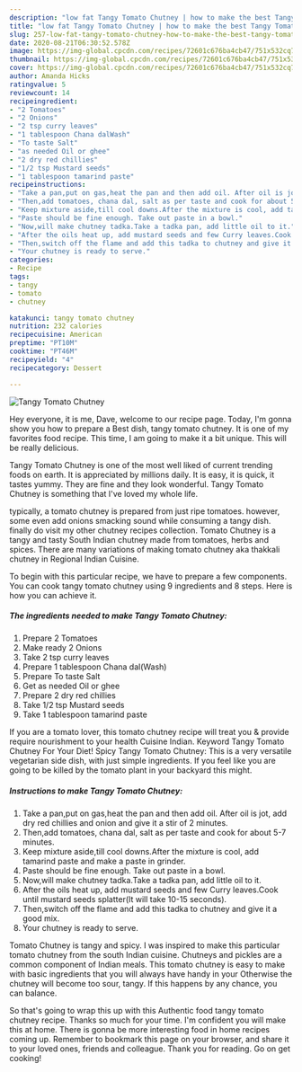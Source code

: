 ```yaml
---
description: "low fat Tangy Tomato Chutney | how to make the best Tangy Tomato Chutney"
title: "low fat Tangy Tomato Chutney | how to make the best Tangy Tomato Chutney"
slug: 257-low-fat-tangy-tomato-chutney-how-to-make-the-best-tangy-tomato-chutney
date: 2020-08-21T06:30:52.578Z
image: https://img-global.cpcdn.com/recipes/72601c676ba4cb47/751x532cq70/tangy-tomato-chutney-recipe-main-photo.jpg
thumbnail: https://img-global.cpcdn.com/recipes/72601c676ba4cb47/751x532cq70/tangy-tomato-chutney-recipe-main-photo.jpg
cover: https://img-global.cpcdn.com/recipes/72601c676ba4cb47/751x532cq70/tangy-tomato-chutney-recipe-main-photo.jpg
author: Amanda Hicks
ratingvalue: 5
reviewcount: 14
recipeingredient:
- "2 Tomatoes"
- "2 Onions"
- "2 tsp curry leaves"
- "1 tablespoon Chana dalWash"
- "To taste Salt"
- "as needed Oil or ghee"
- "2 dry red chillies"
- "1/2 tsp Mustard seeds"
- "1 tablespoon tamarind paste"
recipeinstructions:
- "Take a pan,put on gas,heat the pan and then add oil. After oil is jot, add dry red chillies and onion and give it a stir of 2 minutes."
- "Then,add tomatoes, chana dal, salt as per taste and cook for about 5-7 minutes."
- "Keep mixture aside,till cool downs.After the mixture is cool, add tamarind paste and make a paste in grinder."
- "Paste should be fine enough. Take out paste in a bowl."
- "Now,will make chutney tadka.Take a tadka pan, add little oil to it."
- "After the oils heat up, add mustard seeds and few Curry leaves.Cook until mustard seeds splatter(It will take 10-15 seconds)."
- "Then,switch off the flame and add this tadka to chutney and give it a good mix."
- "Your chutney is ready to serve."
categories:
- Recipe
tags:
- tangy
- tomato
- chutney

katakunci: tangy tomato chutney 
nutrition: 232 calories
recipecuisine: American
preptime: "PT10M"
cooktime: "PT46M"
recipeyield: "4"
recipecategory: Dessert

---
```



![Tangy Tomato Chutney](https://img-global.cpcdn.com/recipes/72601c676ba4cb47/751x532cq70/tangy-tomato-chutney-recipe-main-photo.jpg)

Hey everyone, it is me, Dave, welcome to our recipe page. Today, I'm gonna show you how to prepare a Best dish, tangy tomato chutney. It is one of my favorites food recipe. This time, I am going to make it a bit unique. This will be really delicious.

Tangy Tomato Chutney is one of the most well liked of current trending foods on earth. It is appreciated by millions daily. It is easy, it is quick, it tastes yummy. They are fine and they look wonderful. Tangy Tomato Chutney is something that I've loved my whole life.

typically, a tomato chutney is prepared from just ripe tomatoes. however, some even add onions smacking sound while consuming a tangy dish. finally do visit my other chutney recipes collection. Tomato Chutney is a tangy and tasty South Indian chutney made from tomatoes, herbs and spices. There are many variations of making tomato chutney aka thakkali chutney in Regional Indian Cuisine.


To begin with this particular recipe, we have to prepare a few components. You can cook tangy tomato chutney using 9 ingredients and 8 steps. Here is how you can achieve it.

<!--inarticleads1-->

##### The ingredients needed to make Tangy Tomato Chutney:

1. Prepare 2 Tomatoes
1. Make ready 2 Onions
1. Take 2 tsp curry leaves
1. Prepare 1 tablespoon Chana dal(Wash)
1. Prepare To taste Salt
1. Get as needed Oil or ghee
1. Prepare 2 dry red chillies
1. Take 1/2 tsp Mustard seeds
1. Take 1 tablespoon tamarind paste


If you are a tomato lover, this tomato chutney recipe will treat you &amp; provide require nourishment to your health Cuisine Indian. Keyword Tangy Tomato Chutney For Your Diet! Spicy Tangy Tomato Chutney: This is a very versatile vegetarian side dish, with just simple ingredients. If you feel like you are going to be killed by the tomato plant in your backyard this might. 

<!--inarticleads2-->

##### Instructions to make Tangy Tomato Chutney:

1. Take a pan,put on gas,heat the pan and then add oil. After oil is jot, add dry red chillies and onion and give it a stir of 2 minutes.
1. Then,add tomatoes, chana dal, salt as per taste and cook for about 5-7 minutes.
1. Keep mixture aside,till cool downs.After the mixture is cool, add tamarind paste and make a paste in grinder.
1. Paste should be fine enough. Take out paste in a bowl.
1. Now,will make chutney tadka.Take a tadka pan, add little oil to it.
1. After the oils heat up, add mustard seeds and few Curry leaves.Cook until mustard seeds splatter(It will take 10-15 seconds).
1. Then,switch off the flame and add this tadka to chutney and give it a good mix.
1. Your chutney is ready to serve.


Tomato Chutney is tangy and spicy. I was inspired to make this particular tomato chutney from the south Indian cuisine. Chutneys and pickles are a common component of Indian meals. This tomato chutney is easy to make with basic ingredients that you will always have handy in your Otherwise the chutney will become too sour, tangy. If this happens by any chance, you can balance. 

So that's going to wrap this up with this Authentic food tangy tomato chutney recipe. Thanks so much for your time. I'm confident you will make this at home. There is gonna be more interesting food in home recipes coming up. Remember to bookmark this page on your browser, and share it to your loved ones, friends and colleague. Thank you for reading. Go on get cooking!
